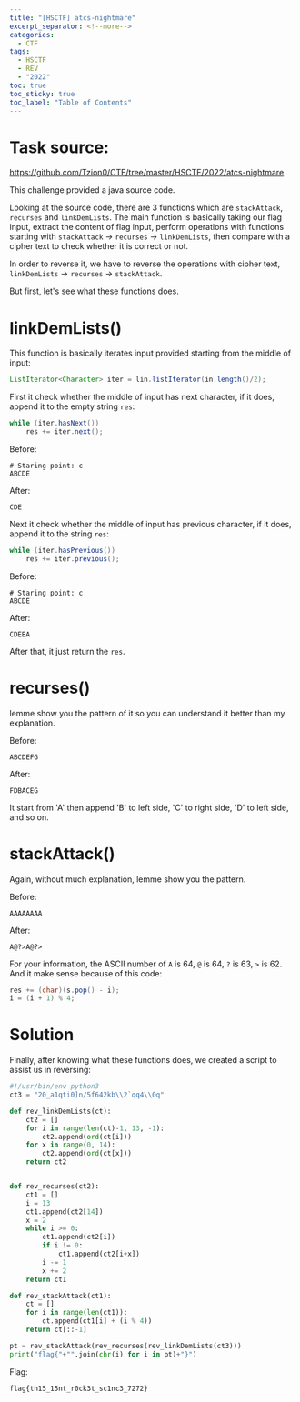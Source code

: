 ```yaml
---
title: "[HSCTF] atcs-nightmare"
excerpt_separator: <!--more-->
categories:
  - CTF
tags:
  - HSCTF
  - REV
  - "2022"
toc: true
toc_sticky: true
toc_label: "Table of Contents"
---
```


# Task source:
https://github.com/Tzion0/CTF/tree/master/HSCTF/2022/atcs-nightmare

This challenge provided a java source code.

Looking at the source code, there are 3 functions which are `stackAttack`, `recurses` and `linkDemLists`. The main function is basically taking our flag input, extract the content of flag input, perform operations with functions starting with `stackAttack` -> `recurses` -> `linkDemLists`, then compare with a cipher text to check whether it is correct or not.

In order to reverse it, we have to reverse the operations with cipher text, `linkDemLists` -> `recurses` -> `stackAttack`.

<!--more-->

But first, let's see what these functions does.

# linkDemLists()
This function is basically iterates input provided starting from the middle of input:
```java
ListIterator<Character> iter = lin.listIterator(in.length()/2);
```

First it check whether the middle of input has next character, if it does, append it to the empty string `res`:
```java
while (iter.hasNext())
	res += iter.next();
```
Before:
```
# Staring point: c
ABCDE
```
After:
```
CDE
```

Next it check whether the middle of input has previous character, if it does, append it to the string `res`:
```java
while (iter.hasPrevious())
	res += iter.previous();
```
Before:
```
# Staring point: c
ABCDE
```
After:
```
CDEBA
```

After that, it just return the `res`.

# recurses()
lemme show you the pattern of it so you can understand it better than my explanation.

Before:
```
ABCDEFG
```
After:
```
FDBACEG
```

It start from 'A' then append 'B' to left side, 'C' to right side, 'D' to left side, and so on.

# stackAttack()
Again, without much explanation, lemme show you the pattern.

Before:
```
AAAAAAAA
```

After:
```
A@?>A@?>
```

For your information, the ASCII number of `A` is 64, `@` is 64, `?` is 63, `>` is 62. And it make sense because of this code:
```java
res += (char)(s.pop() - i);
i = (i + 1) % 4;
```

# Solution
Finally, after knowing what these functions does, we created a script to assist us in reversing:
```py
#!/usr/bin/env python3
ct3 = "20_a1qti0]n/5f642kb\\2`qq4\\0q"

def rev_linkDemLists(ct):
    ct2 = []
    for i in range(len(ct)-1, 13, -1):
        ct2.append(ord(ct[i]))
    for x in range(0, 14):
        ct2.append(ord(ct[x]))
    return ct2


def rev_recurses(ct2):
    ct1 = []
    i = 13
    ct1.append(ct2[14])
    x = 2
    while i >= 0:
        ct1.append(ct2[i])
        if i != 0:
            ct1.append(ct2[i+x])
        i -= 1
        x += 2
    return ct1

def rev_stackAttack(ct1):
    ct = []
    for i in range(len(ct1)):
        ct.append(ct1[i] + (i % 4))
    return ct[::-1]

pt = rev_stackAttack(rev_recurses(rev_linkDemLists(ct3)))
print("flag{"+"".join(chr(i) for i in pt)+"}")
```


Flag:
```
flag{th15_15nt_r0ck3t_sc1nc3_7272}
```